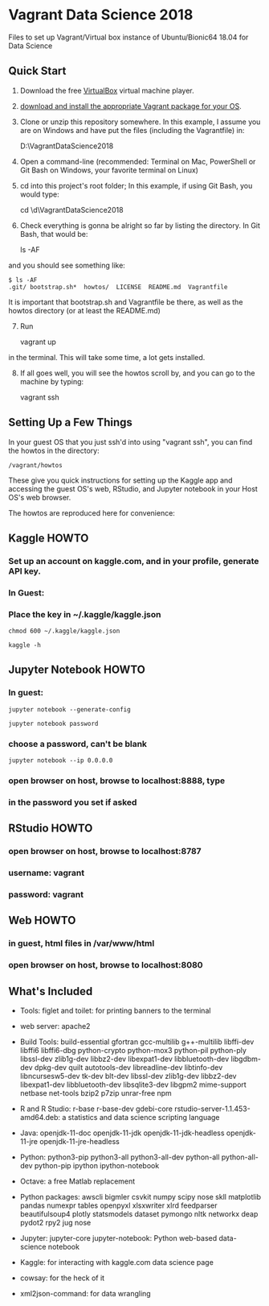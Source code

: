 # Vagrant Data Science 2018

Files to set up Vagrant/Virtual box instance of Ubuntu/Bionic64 18.04 for Data Science

## Quick Start

1. Download the free [VirtualBox](https://www.virtualbox.org/) virtual machine player.

2. [download and install the appropriate Vagrant package for your OS](https://www.vagrantup.com/downloads.html).

3.  Clone or unzip this repository somewhere.  In this example, I assume you are on Windows and have put the files (including the Vagrantfile) in:

    D:\VagrantDataScience2018


4. Open a command-line (recommended: Terminal on Mac, PowerShell or Git Bash on Windows, your favorite terminal on Linux)

5. cd into this project's root folder; In this example, if using Git Bash, you would type:

    cd \d\VagrantDataScience2018

6. Check everything is gonna be alright so far by listing the directory.  In Git Bash, that would be:

    ls -AF

and you should see something like:

    $ ls -AF
    .git/ bootstrap.sh*  howtos/  LICENSE  README.md  Vagrantfile

It is important that bootstrap.sh and Vagrantfile be there, as well as the howtos directory (or at least the README.md)

7. Run 

    vagrant up
    
in the terminal.  This will take some time, a lot gets installed.

8. If all goes well, you will see the howtos scroll by, and you can go to the machine by typing:

    vagrant ssh

## Setting Up a Few Things

In your guest OS that you just ssh'd into using "vagrant ssh", you can find the howtos in the directory:

    /vagrant/howtos

These give you quick instructions for setting up the Kaggle app and accessing the guest OS's web, RStudio, and Jupyter notebook in your Host OS's web browser.

The howtos are reproduced here for convenience:

## Kaggle HOWTO

### Set up an account on kaggle.com, and in your profile, generate API key.

### In Guest:

### Place the key in  ~/.kaggle/kaggle.json

    chmod 600 ~/.kaggle/kaggle.json

    kaggle -h

## Jupyter Notebook HOWTO

### In guest:

    jupyter notebook --generate-config

    jupyter notebook password
### choose a password, can't be blank

    jupyter notebook --ip 0.0.0.0
### open browser on host, browse to localhost:8888, type 
###   in the password you set if asked

## RStudio HOWTO


### open browser on host, browse to localhost:8787
### username: vagrant
### password: vagrant


## Web HOWTO

### in guest, html files in /var/www/html

### open browser on host, browse to localhost:8080


## What's Included

* Tools: figlet and toilet: for printing banners to the terminal
* web server: apache2

* Build Tools: build-essential gfortran gcc-multilib g++-multilib libffi-dev libffi6 libffi6-dbg python-crypto python-mox3 python-pil python-ply libssl-dev zlib1g-dev libbz2-dev libexpat1-dev libbluetooth-dev libgdbm-dev dpkg-dev quilt autotools-dev libreadline-dev libtinfo-dev libncursesw5-dev tk-dev blt-dev libssl-dev zlib1g-dev libbz2-dev libexpat1-dev libbluetooth-dev libsqlite3-dev libgpm2 mime-support netbase net-tools bzip2 p7zip unrar-free npm 

* R and R Studio: r-base r-base-dev gdebi-core rstudio-server-1.1.453-amd64.deb: a statistics and data science scripting language

* Java: openjdk-11-doc openjdk-11-jdk openjdk-11-jdk-headless openjdk-11-jre openjdk-11-jre-headless

* Python: python3-pip python3-all python3-all-dev python-all python-all-dev python-pip ipython ipython-notebook

* Octave: a free Matlab replacement

* Python packages: awscli bigmler csvkit numpy scipy nose skll matplotlib pandas numexpr tables openpyxl xlsxwriter xlrd feedparser beautifulsoup4 plotly statsmodels dataset pymongo nltk networkx deap pydot2 rpy2 jug nose

* Jupyter: jupyter-core jupyter-notebook: Python web-based data-science notebook

* Kaggle: for interacting with kaggle.com data science page

* cowsay: for the heck of it

* xml2json-command: for data wrangling
